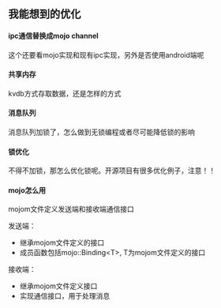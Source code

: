 ## 我能想到的优化

#### ipc通信替换成mojo channel
这个还要看mojo实现和现有ipc实现，另外是否使用android端呢

#### 共享内存
kvdb方式存取数据，还是怎样的方式

#### 消息队列

消息队列加锁了，怎么做到无锁编程或者尽可能降低锁的影响

#### 锁优化

不得不加锁，那怎么优化锁呢。开源项目有很多优化例子，注意！！


#### mojo怎么用
mojom文件定义发送端和接收端通信接口  

发送端：  
- 继承mojom文件定义的接口
- 成员函数包括mojo::Binding\<T\>, T为mojom文件定义的接口  

接收端：  
- 继承mojom文件定义接口
- 实现通信接口，用于处理消息






